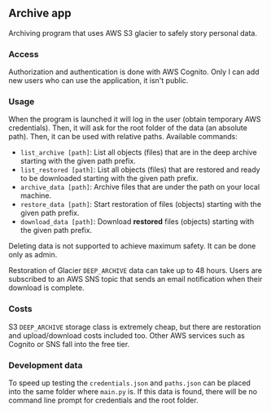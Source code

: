 ## Archive app

Archiving program that uses AWS S3 glacier to safely story personal data.

### Access

Authorization and authentication is done with AWS Cognito. Only I can add new users 
who can use the application, it isn't public.

### Usage

When the program is launched it will log in the user (obtain temporary AWS credentials).
Then, it will ask for the root folder of the data (an absolute path). Then, it can be used with relative paths.
Available commands:

- `list_archive [path]`: List all objects (files) that are in the deep archive starting with the given path prefix.
- `list_restored [path]`: List all objects (files) that are restored and ready to be downloaded starting with the given path prefix.
- `archive_data [path]`: Archive files that are under the path on your local machine.
- `restore_data [path]`: Start restoration of files (objects) starting with the given path prefix.
- `download_data [path]`: Download **restored** files (objects) starting with the given path prefix.

Deleting data is not supported to achieve maximum safety. It can be done only as admin.

Restoration of Glacier `DEEP_ARCHIVE` data can take up to 48 hours. Users are 
subscribed to an AWS SNS topic that sends an email notification when their download 
is complete.

### Costs

S3 `DEEP_ARCHIVE` storage class is extremely cheap, but there are restoration and 
upload/download costs included too. Other AWS services such as Cognito or SNS fall 
into the free tier.

### Development data

To speed up testing the `credentials.json` and `paths.json` can be placed into the 
same folder where `main.py` is. If this data is found, there will be no command line 
prompt for credentials and the root folder.